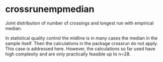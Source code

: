 # crossrunempmedian
Joint distribution of number of crossings and longest run with empirical median.

In statistical quality control the midline is in many cases the median in the sample itself. Then the calculations in the package crossrun do not apply. This case is addressed here. However, the calculations so far used have high complexity and are only practically feasible up to n=28.
